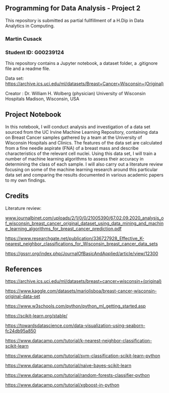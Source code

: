 ## Programming for Data Analysis - Project 2

This repository is submitted as partial fullfillment of a H.Dip in Data Analytics in Computing.

### Martin Cusack

### Student ID: G00239124

This repository contains a Jupyter notebook, a dataset folder, a .gitignore file and a readme file.

Data set: https://archive.ics.uci.edu/ml/datasets/Breast+Cancer+Wisconsin+(Original)

Creator : Dr. William H. Wolberg (physician)
University of Wisconsin Hospitals
Madison, Wisconsin, USA

## Project Notebook

In this notebook, I will conduct analysis and investigation of a data set sourced from the UC Irvine Machine Learning Repository, containing data on Breast Cancer 
samples gathered by a team at the University of Wisconsin Hospitals and Clinics. The features of the data set are calculated from a fine needle aspirate (FNA) of a 
breast mass and describe characteristics of the relevant cell nuclei. Using this data set, I will train a number of machine learning algorithms to assess their 
accuracy in determining the class of each sample. I will also carry out a literature review focusing on some of the machine learning research around this 
particular data set and comparing the results documented in various academic papers to my own findings.

## Credits

Literature review:

www.journalbinet.com/uploads/2/1/0/0/21005390/67.02.09.2020_analysis_of_wisconsin_breast_cancer_original_dataset_using_data_mining_and_machine_learning_algorithms_for_breast_cancer_prediction.pdf

https://www.researchgate.net/publication/336727928_Effective_K-nearest_neighbor_classifications_for_Wisconsin_breast_cancer_data_sets

https://gssrr.org/index.php/JournalOfBasicAndApplied/article/view/12300

## References

https://archive.ics.uci.edu/ml/datasets/breast+cancer+wisconsin+(original)

https://www.kaggle.com/datasets/mariolisboa/breast-cancer-wisconsin-original-data-set

https://www.w3schools.com/python/python_ml_getting_started.asp

https://scikit-learn.org/stable/

https://towardsdatascience.com/data-visualization-using-seaborn-fc24db95a850

https://www.datacamp.com/tutorial/k-nearest-neighbor-classification-scikit-learn

https://www.datacamp.com/tutorial/svm-classification-scikit-learn-python

https://www.datacamp.com/tutorial/naive-bayes-scikit-learn

https://www.datacamp.com/tutorial/random-forests-classifier-python

https://www.datacamp.com/tutorial/xgboost-in-python
